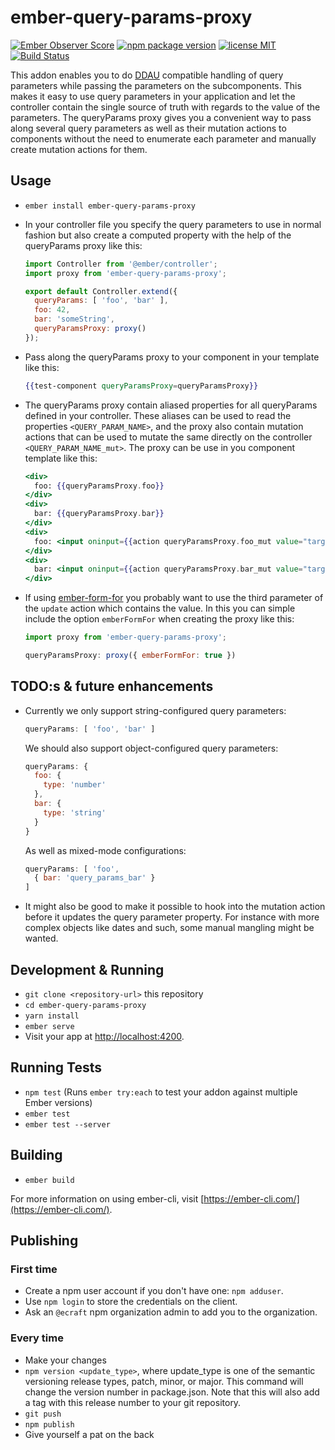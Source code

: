 # ember-query-params-proxy

[![Ember Observer Score](http://emberobserver.com/badges/ember-query-params-proxy.svg?cache_bust=1)](http://emberobserver.com/addons/ember-query-params-proxy)
[![npm package version](https://img.shields.io/npm/v/ember-query-params-proxy.svg)](https://www.npmjs.com/package/ember-query-params-proxy)
[![license MIT](https://img.shields.io/badge/license-MIT-brightgreen.svg)](https://github.com/ecraft/ember-query-params-proxy/blob/master/LICENSE.md)
[![Build Status](https://travis-ci.com/ecraft/ember-query-params-proxy.svg?branch=master)](https://travis-ci.com/ecraft/ember-query-params-proxy)

This addon enables you to do [DDAU](https://dockyard.com/blog/2015/10/14/best-practices-data-down-actions-up) compatible handling of query parameters while passing the parameters on the subcomponents. This makes it easy to use query parameters in your application and let the controller contain the single source of truth with regards to the value of the parameters. The queryParams proxy gives you a convenient way to pass along several query parameters as well as their mutation actions to components without the need to enumerate each parameter and manually create mutation actions for them.

## Usage

* `ember install ember-query-params-proxy`
* In your controller file you specify the query parameters to use in normal fashion but also create a computed property with the help of the queryParams proxy like this:

  ```javascript
  import Controller from '@ember/controller';
  import proxy from 'ember-query-params-proxy';

  export default Controller.extend({
    queryParams: [ 'foo', 'bar' ],
    foo: 42,
    bar: 'someString',
    queryParamsProxy: proxy()
  });
  ```
* Pass along the queryParams proxy to your component in your template like this:
  ```handlebars
  {{test-component queryParamsProxy=queryParamsProxy}}
  ```
* The queryParams proxy contain aliased properties for all  queryParams defined in your controller. These aliases can be used to read the properties `<QUERY_PARAM_NAME>`, and the proxy also contain mutation actions that can be used to mutate the same directly on the controller `<QUERY_PARAM_NAME_mut>`. The proxy can be use in you component template like this:

  ```handlebars
  <div>
    foo: {{queryParamsProxy.foo}}
  </div>
  <div>
    bar: {{queryParamsProxy.bar}}
  </div>
  <div>
    foo: <input oninput={{action queryParamsProxy.foo_mut value="target.value"}}>
  </div>
  <div>
    bar: <input oninput={{action queryParamsProxy.bar_mut value="target.value"}}>
  </div>
  ```

* If using [ember-form-for](https://github.com/martndemus/ember-form-for) you probably want to use the third parameter of the `update` action which contains the value. In this you can simple include the option `emberFormFor` when creating the proxy like this:

  ```javascript
  import proxy from 'ember-query-params-proxy';

  queryParamsProxy: proxy({ emberFormFor: true })
  ```

## TODO:s & future enhancements

* Currently we only support string-configured query parameters:

  ```javascript
  queryParams: [ 'foo', 'bar' ]
  ```

  We should also support object-configured query parameters:

  ```javascript
  queryParams: {
    foo: {
      type: 'number'
    },
    bar: {
      type: 'string'
    }
  }
  ```

  As well as mixed-mode configurations:

  ```javascript
  queryParams: [ 'foo',
    { bar: 'query_params_bar' }
  ]
  ```

* It might also be good to make it possible to hook into the mutation action before it updates the query parameter property. For instance with more complex objects like dates and such, some manual mangling might be wanted.

## Development & Running

* `git clone <repository-url>` this repository
* `cd ember-query-params-proxy`
* `yarn install`
* `ember serve`
* Visit your app at [http://localhost:4200](http://localhost:4200).

## Running Tests

* `npm test` (Runs `ember try:each` to test your addon against multiple Ember versions)
* `ember test`
* `ember test --server`

## Building

* `ember build`

For more information on using ember-cli, visit [https://ember-cli.com/](https://ember-cli.com/).

## Publishing

### First time

* Create a npm user account if you don't have one: `npm adduser`.
* Use `npm login` to store the credentials on the client.
* Ask an `@ecraft` npm organization admin to add you to the organization.

### Every time

* Make your changes
* `npm version <update_type>`, where update_type is one of the semantic versioning release types, patch, minor, or major. This command will change the version number in package.json. Note that this will also add a tag with this release number to your git repository.
* `git push`
* `npm publish`
* Give yourself a pat on the back
